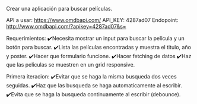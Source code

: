 Crear una aplicación para buscar películas.

API a usar:
https://www.omdbapi.com/
API_KEY: 4287ad07
Endopoint: http://www.omdbapi.com/?apikey=4287ad07&s=

Requerimientos:
✔️Necesita mostrar un input para buscar la película y un botón para buscar.
✔️Lista las películas encontradas y muestra el titulo, año y poster.
✔️Hacer que formulario funcione.
✔️Hacer fetching de datos
✔️Haz que las peliculas se muestren en un grid responsive.

Primera iteracion:
✔️Evitar que se haga la misma busqueda dos veces seguidas.
✔️Haz que las busqueda se haga automaticamente al escribir.
✔️Evita que se haga la busqueda continuamente al escribir (debounce).

